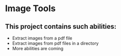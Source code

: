 # Image Tools  
## This project contains such abilities:  
* Extract images from a pdf file
* Extract images from pdf files in a directory
* More abilities are coming